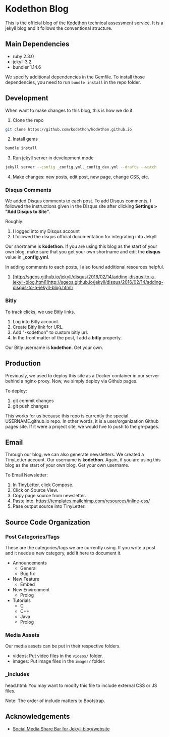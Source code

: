 # Kodethon Blog

This is the official blog of the [Kodethon](https://kodethon.com) technical assessment service.  It is a jekyll blog and it follows the conventional
structure.

## Main Dependencies

* ruby 2.3.0
* jekyll 3.2
* bundler 1.14.6

We specify additional dependencies in the Gemfile.  To install those
dependencies, you need to run `bundle install` in the repo folder.

## Development

When want to make changes to this blog, this is how we do it.

1. Clone the repo  

```bash
git clone https://github.com/kodethon/kodethon.github.io
```

2. Install gems  
```bash
bundle install
```

3. Run jekyll server in development mode
```bash
jekyll server --config _config.yml,_config_dev.yml --drafts --watch
```
4. Make changes: new posts, edit post, new page, change CSS, etc.


### Disqus Comments

We added Disqus comments to each post.  To add Disqus comments, I followed the
instructions given in the Disqus site after clicking **Settings > "Add Disqus to
Site"**.

Roughly: 
1. I logged into my Disqus account
2. I followed the disqus official documentation for integrating into Jekyll

Our shortname is <b>kodethon</b>.  If you are using this blog as the start of
your own blog, make sure that you get your own shortname and edit the **disqus**
value in **_config.yml**. 

In adding comments to each posts, I also found additional resources helpful.

1. [http://sgeos.github.io/jekyll/disqus/2016/02/14/adding-disqus-to-a-jekyll-blog.html](http://sgeos.github.io/jekyll/disqus/2016/02/14/adding-disqus-to-a-jekyll-blog.html)

### Bitly

To track clicks, we use Bitly links.

1. Log into Bitly account.
2. Create Bitly link for URL. 
3. Add "-kodethon" to custom bitly url.
4. In the front matter of the post, I add a **bitly** property.  

Our Bitly username is **kodethon**.  Get your own. 

## Production

Previously, we used to deploy this site as a Docker container in our server
behind a nginx-proxy.  Now, we simply deploy via Github pages. 

To deploy:

1. git commit changes
2. git push changes 

This works for us because this repo is currently the special USERNAME.github.io
repo.  In other words, it is a user/organization Github pages site.  If it were
a project site, we would hve to push to the gh-pages.


## Email

Through our blog, we can also generate newsletters.  We created a TinyLetter
account.  Our username is **kodethon**.  Again, if you are using this blog as
the start of your own blog.  Get your own username.

To Email Newsletter:
1. In TinyLetter, click Compose.
2. Click on Source View.
3. Copy page source from newsletter.
4. Paste into: https://templates.mailchimp.com/resources/inline-css/
5. Pase output source into TinyLetter.

## Source Code Organization

### Post Categories/Tags

These are the categories/tags we are currently using.  If you write a post and
it needs a new category, add it here to document it.

* Announcements
  * General
  * Bug fix
* New Feature
  * Embed
* New Environment
  * Prolog
* Tutorials
  * C
  * C++
  * Java
  * Prolog 

### Media Assets

Our media assets can be put in their respective folders.

* videos: Put video files in the `videos/` folder.  
* images: Put image files in the `images/` folder.

### _includes

head.html: You may want to modify this file to include external CSS or JS files.

Note: The order of include matters to Bootstrap.

## Acknowledgements

* [Social Media Share Bar for Jekyll blog/website](http://mycyberuniverse.com/web/social-media-share-bar-jekyll-blog-website.html)
